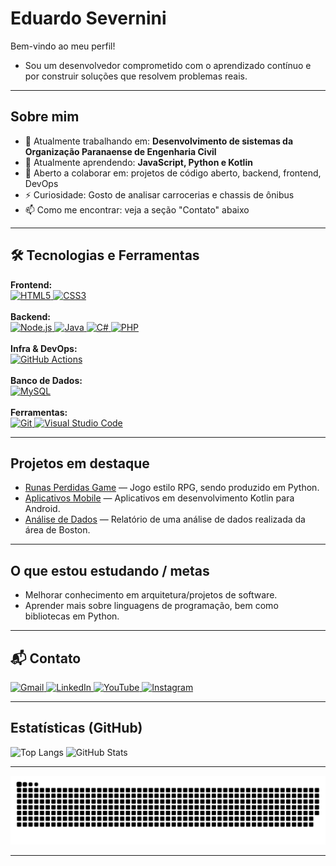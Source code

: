 # Eduardo Severnini

Bem-vindo ao meu perfil! 
- Sou um desenvolvedor comprometido com o aprendizado contínuo e por construir soluções que resolvem problemas reais.

---

## Sobre mim
- 🔭 Atualmente trabalhando em: **Desenvolvimento de sistemas da Organização Paranaense de Engenharia Civil**
- 🌱 Atualmente aprendendo: **JavaScript, Python e Kotlin**
- 👯 Aberto a colaborar em: projetos de código aberto, backend, frontend, DevOps
- ⚡ Curiosidade: Gosto de analisar carrocerias e chassis de ônibus
- 📫 Como me encontrar: veja a seção "Contato" abaixo

---

## 🛠️ Tecnologias e Ferramentas

<p align="left">
  <strong>Frontend:</strong><br>
  <a href="https://skillicons.dev">
    <img src="https://img.shields.io/badge/HTML5-E34F26?style=for-the-badge&logo=html5&logoColor=white" alt="HTML5"/>
    <img src="https://img.shields.io/badge/CSS3-1572B6?style=for-the-badge&logo=css3&logoColor=white" alt="CSS3"/>
  </a>
  <br><br>
  <strong>Backend:</strong><br>
  <a href="https://skillicons.dev">
    <img src="https://img.shields.io/badge/Node.js-339933?style=for-the-badge&logo=nodedotjs&logoColor=white" alt="Node.js"/>
    <img src="https://img.shields.io/badge/Java-ED8B00?style=for-the-badge&logo=openjdk&logoColor=white" alt="Java"/>
    <img src="https://img.shields.io/badge/C%23-239120?style=for-the-badge&logo=c-sharp&logoColor=white" alt="C#"/>
    <img src="https://img.shields.io/badge/PHP-777BB4?style=for-the-badge&logo=php&logoColor=white" alt="PHP"/>
  </a>
  <br><br>
  <strong>Infra & DevOps:</strong><br>
  <a href="https://skillicons.dev">
    <img src="https://img.shields.io/badge/GitHub_Actions-2088FF?style=for-the-badge&logo=github-actions&logoColor=white" alt="GitHub Actions"/>
  </a>
  <br><br>
  <strong>Banco de Dados:</strong><br>
  <a href="https://skillicons.dev">
    <img src="https://img.shields.io/badge/MySQL-4479A1?style=for-the-badge&logo=mysql&logoColor=white" alt="MySQL"/>
  </a>
  <br><br>
  <strong>Ferramentas:</strong><br>
  <a href="https://skillicons.dev">
    <img src="https://img.shields.io/badge/Git-F05032?style=for-the-badge&logo=git&logoColor=white" alt="Git"/>
    <img src="https://img.shields.io/badge/VS_Code-007ACC?style=for-the-badge&logo=visual-studio-code&logoColor=white" alt="Visual Studio Code"/>
  </a>
</p>

---

## Projetos em destaque
- [Runas Perdidas Game](https://github.com/IamEddo/Runas-perdidas-game) — Jogo estilo RPG, sendo produzido em Python.
- [Aplicativos Mobile](https://github.com/IamEddo/Desenvolvimento_De_Aplicativos) — Aplicativos em desenvolvimento Kotlin para Android.
- [Análise de Dados](https://github.com/IamEddo/The-Boston-Housing-Dataset) — Relatório de uma análise de dados realizada da área de Boston.

---

## O que estou estudando / metas
- Melhorar conhecimento em arquitetura/projetos de software.
- Aprender mais sobre linguagens de programação, bem como bibliotecas em Python.

---

## 📬 Contato

<p align="left">
  <a href="mailto:eduardojose72005@gmail.com" target="_blank">
    <img src="https://img.shields.io/badge/Gmail-D14836?style=for-the-badge&logo=gmail&logoColor=white" alt="Gmail"/>
  </a>
  <a href="https://www.linkedin.com/in/eduardo-severnini" target="_blank">
    <img src="https://img.shields.io/badge/LinkedIn-0077B5?style=for-the-badge&logo=linkedin&logoColor=white" alt="LinkedIn"/>
  </a>
  <a href="https://www.youtube.com/@iameddojose" target="_blank">
    <img src="https://img.shields.io/badge/YouTube-FF0000?style=for-the-badge&logo=youtube&logoColor=white" alt="YouTube"/>
  </a>
  <a href="https://www.instagram.com/iameddojose" target="_blank">
    <img src="https://img.shields.io/badge/Instagram-E4405F?style=for-the-badge&logo=instagram&logoColor=white" alt="Instagram"/>
  </a>
</p>

---

## Estatísticas (GitHub)
![Top Langs](https://github-readme-stats.vercel.app/api/top-langs/?username=IamEddo&layout=compact)
![GitHub Stats](https://github-readme-stats.vercel.app/api?username=IamEddo&show_icons=true&hide_border=true)

---

<p align="center">
  <img src="https://raw.githubusercontent.com/iameddo/iameddo/main/dist/github-contribution-grid-snake.svg" alt="snake animation"/>
</p>

---

